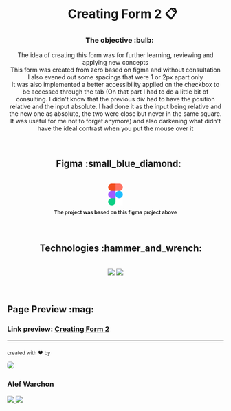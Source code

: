 ## <h1 align="center">&nbsp;&nbsp;&nbsp;&nbsp;&nbsp;Creating Form 2 :clipboard:</h1>

<h3 align="center">&nbsp;&nbsp;&nbsp;&nbsp;&nbsp;The objective :bulb:</h3>

<p align="center">
The idea of creating this form was for further learning, reviewing and applying new concepts
<br/>
This form was created from zero based on figma and without consultation
<br/>
I also evened out some spacings that were 1 or 2px apart only
<br/>
It was also implemented a better accessibility applied on the checkbox to be accessed through the tab (On that part I had to do a little bit of consulting. I didn't know that the previous div had to have the position relative and the input absolute. I had done it as the input being relative and the new one as absolute, the two were close but never in the same square. It was useful for me not to forget anymore) and also darkening what didn't have the ideal contrast when you put the mouse over it
</p>

<br/>

<div align="center">
<h2>&nbsp;&nbsp;&nbsp;Figma :small_blue_diamond:</h2>
<br/>
<a href="https://www.figma.com/file/CiMMvkbw60ZeI5olrvnnrA/Stage-03---Formul%C3%A1rio-avan%C3%A7ado-(Copy)"> <img height="50em" src="./assets/figmaicon.png" />
</a>
<br/>
<sub><b>The project was based on this figma project above</b></sub>
</div>

<br/>
<br/>

<div align="center">
<h2>&nbsp;&nbsp;&nbsp;&nbsp;&nbsp;Technologies :hammer_and_wrench:</h2>
<br/>
<img height="80em" src="https://cdn.jsdelivr.net/gh/devicons/devicon/icons/css3/css3-original.svg" />
<img height="80em" src="https://cdn.jsdelivr.net/gh/devicons/devicon/icons/html5/html5-original.svg" />
</div>

<br/>
<br/>

<div>
<h2>Page Preview :mag:</h2>
<h3>Link preview: <a href="https://alefwarchon.github.io/Creating-Form-02/">Creating Form 2<a/></h3>
</div>


<hr/>

<sub>created with ♥ by</sub>
    
<img style="border-radius: 30%;" src="https://avatars.githubusercontent.com/u/109194445?s=96&v=4" width="75px;" />
<h3>Alef Warchon</h3>
<a href="https://www.linkedin.com/in/alef-warchon-400571245/" target="_blank"><img 
src="https://img.shields.io/badge/-LinkedIn-%230077B5?style=for-the-badge&logo=linkedin&logoColor=white" target="_blank" />
</a>
<a href="https://www.youtube.com/channel/UC8NcQCGYRvwA5iB7lIy7rCg" target="_blank"><img 
src="https://img.shields.io/badge/YouTube-FF0000?style=for-the-badge&logo=youtube&logoColor=white" target="_blank" />
</a>
